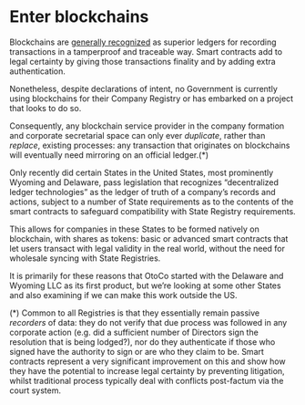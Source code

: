 # Enter blockchains

Blockchains are [generally recognized](https://www.economist.com/leaders/2015/10/31/the-trust-machine) as superior ledgers for recording transactions in a tamperproof and traceable way.  Smart contracts add to legal certainty by giving those transactions finality and by adding extra authentication.

Nonetheless, despite declarations of intent, no Government is currently using blockchains for their Company Registry or has embarked on a project that looks to do so.

Consequently, any blockchain service provider in the company formation and corporate secretarial space can only ever _duplicate_, rather than _replace_, existing processes: any transaction that originates on blockchains will eventually need mirroring on an official ledger.\(\*\)

Only recently did certain States in the United States, most prominently Wyoming and Delaware, pass legislation that recognizes “decentralized ledger technologies” as the ledger of truth of a company’s records and actions, subject to a number of State requirements as to the contents of the smart contracts to safeguard compatibility with State Registry requirements.

This allows for companies in these States to be formed natively on blockchain, with shares as tokens: basic or advanced smart contracts that let users transact with legal validity in the real world, without the need for wholesale syncing with State Registries.

It is primarily for these reasons that OtoCo started with the Delaware and Wyoming LLC as its first product, but we’re looking at some other States and also examining if we can make this work outside the US.

\(\*\) Common to all Registries is that they essentially remain passive _recorders_ of data: they do not verify that due process was followed in any corporate action \(e.g. did a sufficient number of Directors sign the resolution that is being lodged?\), nor do they authenticate if those who signed have the authority to sign or are who they claim to be. Smart contracts represent a very significant improvement on this and show how they have the potential to increase legal certainty by preventing litigation, whilst traditional process typically deal with conflicts post-factum via the court system.  


